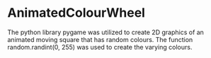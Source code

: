 # AnimatedColourWheel

The python library pygame was utilized to create 2D graphics of an animated moving square that has random colours. The function random.randint(0, 255) was used to create the varying colours.
